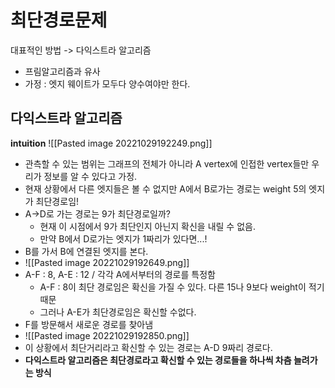 # 최단경로문제

대표적인 방법 -> 다익스트라 알고리즘
- 프림알고리즘과 유사
- 가정 : 엣지 웨이트가 모두다 양수여야만 한다.

## 다익스트라 알고리즘
__intuition__
![[Pasted image 20221029192249.png]]
- 관측할 수 있는 범위는 그래프의 전체가 아니라 A vertex에 인접한 vertex들만 우리가 정보를 알 수 있다고 가정.
- 현재 상황에서 다른 엣지들은 볼 수 없지만 A에서 B로가는 경로는 weight 5의 엣지가 최단경로임!
- A->D로 가는 경로는 9가 최단경로일까? 
	- 현재 이 시점에서 9가 최단인지 아닌지 확신을 내릴 수 없음.
	- 만약 B에서 D로가는 엣지가 1짜리가 있다면...!
- B를 가서 B에 연결된 엣지를 본다.
- ![[Pasted image 20221029192649.png]]
- A-F : 8, A-E : 12 / 각각 A에서부터의 경로를 특정함
	- A-F : 8이 최단 경로임은 확신을 가질 수 있다. 다른 15나 9보다 weight이 적기 때문
	- 그러나 A-E가 최단경로임은 확신할 수없다.
- F를 방문해서 새로운 경로를 찾아냄
- ![[Pasted image 20221029192850.png]]
- 이 상황에서 최단거리라고 확신할 수 있는 경로는 A-D 9짜리 경로다.
- __다익스트라 알고리즘은 최단경로라고 확신할 수 있는 경로들을 하나씩 차츰 늘려가는 방식__
